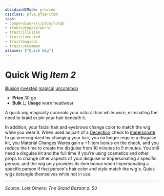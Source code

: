 ```yaml
---
obsidianUIMode: preview
cssclass: pf2e,pf2e-item
tags:
- compendium/src/pf2e/lotgb
- item/category/worn/
- trait/illusion
- trait/invested
- trait/magical
- trait/uncommon
aliases: ["Quick Wig"]
---
```

# Quick Wig *Item 2*  
[illusion](illusion.md "Illusion School Trait")  [invested](invested.md "Invested Item Trait")  [magical](magical.md "Magical Item Trait")  [uncommon](uncommon.md "Uncommon Rarity Trait")  

- **Price** 30 gp
- **Bulk** L; **Usage** worn headwear

A quick wig magically conceals your natural hair while worn, eliminating the need to braid or pin your hair beneath it.

In addition, your facial hair and eyebrows change color to match the wig while you wear it. When used as part of a [Deception](skills.md#Deception) check to [Impersonate](impersonate.md) to go unrecognized by changing your hair, you no longer require a disguise kit, you Material Changes Wares gain a +1 item bonus on the check, and you reduce the time to create the disguise from 10 minutes to 5 minutes. You still need a disguise kit and the full time if you're using cosmetics and other props to change other aspects of your disguise or Impersonating a specific person, and the wig only provides its item bonus when Impersonating a specific person if that person's hair color and style match the wig's. Quick wigs detangle themselves while not in use.


---
*Source: Lost Omens: The Grand Bazaar p. 50*